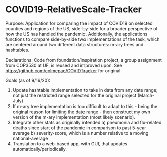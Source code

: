 # COVID19-RelativeScale-Tracker
  Purpose:
Application for comparing the impact of COVID19 on selected counties and regions of the US, side-by-side for a broader perspective of how the US has handled the pandemic. Additionally, the applications functions to compare side-by-side two implementations of the task, which are centered around two different data structures: m-ary trees and hashtables.

  Declarations:
Code from foundation/inspiration project, a group assignment from COP3530 at UF, is reused and improved upon. See https://github.com/colmepao/COVIDTracker for original.

  Goals (as of 9/16/20):
1) Update hashtable implementation to take in data from any date range; not just the restricted range selected for the original project (March-July)
2) If m-ary tree implementation is too difficult to adapt to this - being the original reason for limiting the date range - then construct my own version of the m-ary implementation (most likely scenario).
3) Integrate other stats as originally intended
    a) pneumonia and flu-related deaths since start of the pandemic in comparison to past 5-year average
    b) severity-score, which is a number relative to a moving national-average 
4) Translation to a web-based app, with GUI, that updates automatically/periodically.
    
   

